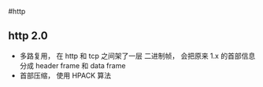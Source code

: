 #http

## http  2.0
- 多路复用， 在 http 和 tcp 之间架了一层 二进制帧， 会把原来 1.x 的首部信息 分成 header frame 和 data frame
- 首部压缩， 使用 HPACK 算法
